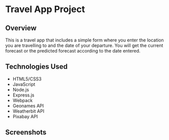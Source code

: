 # Travel App Project

## Overview
This is a travel app that includes a simple form where you enter the location you are travelling to and the date of your departure. You will get the current forecast or the predicted forecast according to the date entered.
## Technologies Used
<ul>
  <li>HTML5/CSS3</li>
  <li>JavaScript</li>
  <li>Node.js</li>
  <li>Express.js</li>
  <li>Webpack</li>
  <li>Geonames API</li>
  <li>Weatherbit API</li>
  <li>Pixabay API</li>
</ul>

## Screenshots



